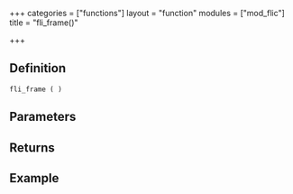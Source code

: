 +++
categories = ["functions"]
layout = "function"
modules = ["mod_flic"]
title = "fli_frame()"

+++

## Definition

    fli_frame ( )

## Parameters

## Returns

## Example
